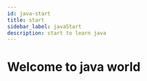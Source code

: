 ```yaml
---
id: java-start
title: start
sidebar_label: javaStart
description: start to learn java
---
```


# Welcome to java world
